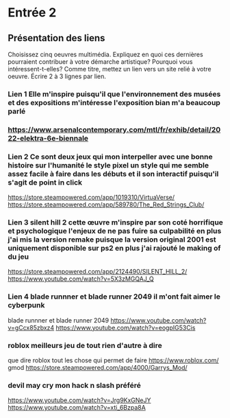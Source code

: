 # Entrée 2
## Présentation des liens
Choisissez cinq oeuvres multimédia. Expliquez en quoi ces dernières pourraient contribuer à votre démarche artistique? Pourquoi vous intéressent-t-elles? Comme titre, mettez un lien vers un site relié à votre oeuvre. Écrire 2 à 3 lignes par lien.


### Lien 1 Elle m'inspire puisqu'il que l'environnement des musées et des expositions m'intéresse l'exposition bian m'a beaucoup parlé 
 ### https://www.arsenalcontemporary.com/mtl/fr/exhib/detail/2022-elektra-6e-biennale

### Lien 2 Ce sont deux jeux qui mon interpeller avec une bonne histoire sur l'humanité le style pixel un style qui me semble assez facile à faire dans les débuts et il son interactif puisqu'il s'agit de point in click 
https://store.steampowered.com/app/1019310/VirtuaVerse/ https://store.steampowered.com/app/589780/The_Red_Strings_Club/

### Lien 3  silent hill 2 cette œuvre m'inspire par son coté horrifique et psychologique l'enjeux de ne pas fuire sa culpabilité en plus j'ai mis la version remake puisque la version original 2001 est uniquement disponible sur ps2 en plus j'ai rajouté le making of du jeu 
https://store.steampowered.com/app/2124490/SILENT_HILL_2/  https://www.youtube.com/watch?v=5X3zMGQAJ_Q

### Lien 4 blade runnner et blade runner 2049 il m'ont fait aimer le cyberpunk
blade runnner et blade runner 2049 https://www.youtube.com/watch?v=gCcx85zbxz4  https://www.youtube.com/watch?v=eogpIG53Cis


### roblox meilleurs jeu de tout rien d'autre à dire
que dire roblox tout les chose qui permet de faire 
https://www.roblox.com/
gmod https://store.steampowered.com/app/4000/Garrys_Mod/

### devil may cry  mon hack n slash préféré
https://www.youtube.com/watch?v=Jrg9KxGNeJY  https://www.youtube.com/watch?v=xti_6Bzpa8A
